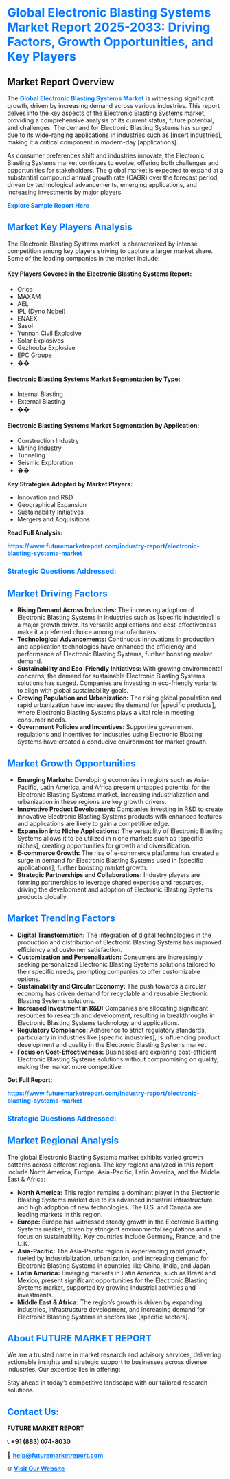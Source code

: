 <h1 style="color: #007BFF;">Global Electronic Blasting Systems Market Report 2025-2033: Driving Factors, Growth Opportunities, and Key Players</h1>

<section id="overview">
<h2>Market Report Overview</h2>
<p>The <a href="https://www.futuremarketreport.com/industry-report/electronic-blasting-systems-market" style="color: #007BFF; text-decoration: none;"><strong>Global Electronic Blasting Systems Market</strong></a> is witnessing significant growth, driven by increasing demand across various industries. This report delves into the key aspects of the Electronic Blasting Systems market, providing a comprehensive analysis of its current status, future potential, and challenges. The demand for Electronic Blasting Systems has surged due to its wide-ranging applications in industries such as [insert industries], making it a critical component in modern-day [applications].</p>
<p>As consumer preferences shift and industries innovate, the Electronic Blasting Systems market continues to evolve, offering both challenges and opportunities for stakeholders. The global market is expected to expand at a substantial compound annual growth rate (CAGR) over the forecast period, driven by technological advancements, emerging applications, and increasing investments by major players.</p>
</section>

<section id="overview">
<p><a href="https://www.futuremarketreport.com/request-sample/reportId=117398" style="color: #007BFF; text-decoration: none;"><strong>Explore Sample Report Here</strong></a></p>
</section>

<section id="key-players">
<h2 style="color: #007BFF;">Market Key Players Analysis</h2>
<p>The Electronic Blasting Systems market is characterized by intense competition among key players striving to capture a larger market share. Some of the leading companies in the market include:</p>
<h4>Key Players Covered in the Electronic Blasting Systems Report:</h4>
<ul><li>Orica</li><li>MAXAM</li><li>AEL</li><li>IPL (Dyno Nobel)</li><li>ENAEX</li><li>Sasol</li><li>Yunnan Civil Explosive</li><li>Solar Explosives</li><li>Gezhouba Explosive</li><li>EPC Groupe</li><li>��</li></ul>
<h4>Electronic Blasting Systems Market Segmentation by Type:</h4>
<ul><li>Internal Blasting</li><li>External Blasting</li><li>��</li></ul>

<h4>Electronic Blasting Systems Market Segmentation by Application:</h4>
<ul><li>Construction Industry</li><li>Mining Industry</li><li>Tunneling</li><li>Seismic Exploration</li><li>��</li></ul>
<p><strong>Key Strategies Adopted by Market Players:</strong></p>
<ul>
<li>Innovation and R&D</li>
<li>Geographical Expansion</li>
<li>Sustainability Initiatives</li>
<li>Mergers and Acquisitions</li>
</ul>
</section>

<section>
<p><strong>Read Full Analysis: </strong></p><a href="https://www.futuremarketreport.com/industry-report/electronic-blasting-systems-market" style="color: #007BFF; text-decoration: none;"><strong>https://www.futuremarketreport.com/industry-report/electronic-blasting-systems-market</strong></a>
<h3 style="color: #007BFF;">Strategic Questions Addressed:</h3>
</section>

<section id="driving-factors">
<h2 style="color: #007BFF;">Market Driving Factors</h2>
<ul>
<li><strong>Rising Demand Across Industries:</strong> The increasing adoption of Electronic Blasting Systems in industries such as [specific industries] is a major growth driver. Its versatile applications and cost-effectiveness make it a preferred choice among manufacturers.</li>
<li><strong>Technological Advancements:</strong> Continuous innovations in production and application technologies have enhanced the efficiency and performance of Electronic Blasting Systems, further boosting market demand.</li>
<li><strong>Sustainability and Eco-Friendly Initiatives:</strong> With growing environmental concerns, the demand for sustainable Electronic Blasting Systems solutions has surged. Companies are investing in eco-friendly variants to align with global sustainability goals.</li>
<li><strong>Growing Population and Urbanization:</strong> The rising global population and rapid urbanization have increased the demand for [specific products], where Electronic Blasting Systems plays a vital role in meeting consumer needs.</li>
<li><strong>Government Policies and Incentives:</strong> Supportive government regulations and incentives for industries using Electronic Blasting Systems have created a conducive environment for market growth.</li>
</ul>
</section>

<section id="growth-opportunities">
<h2 style="color: #007BFF;">Market Growth Opportunities</h2>
<ul>
<li><strong>Emerging Markets:</strong> Developing economies in regions such as Asia-Pacific, Latin America, and Africa present untapped potential for the Electronic Blasting Systems market. Increasing industrialization and urbanization in these regions are key growth drivers.</li>
<li><strong>Innovative Product Development:</strong> Companies investing in R&D to create innovative Electronic Blasting Systems products with enhanced features and applications are likely to gain a competitive edge.</li>
<li><strong>Expansion into Niche Applications:</strong> The versatility of Electronic Blasting Systems allows it to be utilized in niche markets such as [specific niches], creating opportunities for growth and diversification.</li>
<li><strong>E-commerce Growth:</strong> The rise of e-commerce platforms has created a surge in demand for Electronic Blasting Systems used in [specific applications], further boosting market growth.</li>
<li><strong>Strategic Partnerships and Collaborations:</strong> Industry players are forming partnerships to leverage shared expertise and resources, driving the development and adoption of Electronic Blasting Systems products globally.</li>
</ul>
</section>

<section id="trending-factors">
<h2 style="color: #007BFF;">Market Trending Factors</h2>
<ul>
<li><strong>Digital Transformation:</strong> The integration of digital technologies in the production and distribution of Electronic Blasting Systems has improved efficiency and customer satisfaction.</li>
<li><strong>Customization and Personalization:</strong> Consumers are increasingly seeking personalized Electronic Blasting Systems solutions tailored to their specific needs, prompting companies to offer customizable options.</li>
<li><strong>Sustainability and Circular Economy:</strong> The push towards a circular economy has driven demand for recyclable and reusable Electronic Blasting Systems solutions.</li>
<li><strong>Increased Investment in R&D:</strong> Companies are allocating significant resources to research and development, resulting in breakthroughs in Electronic Blasting Systems technology and applications.</li>
<li><strong>Regulatory Compliance:</strong> Adherence to strict regulatory standards, particularly in industries like [specific industries], is influencing product development and quality in the Electronic Blasting Systems market.</li>
<li><strong>Focus on Cost-Effectiveness:</strong> Businesses are exploring cost-efficient Electronic Blasting Systems solutions without compromising on quality, making the market more competitive.</li>
</ul>
</section>

<section>
<p><strong>Get Full Report: </strong></p><a href="https://www.futuremarketreport.com/industry-report/electronic-blasting-systems-market" style="color: #007BFF; text-decoration: none;"><strong>https://www.futuremarketreport.com/industry-report/electronic-blasting-systems-market</strong></a>
<h3 style="color: #007BFF;">Strategic Questions Addressed:</h3>
</section>


<section id="regional-analysis">
<h2 style="color: #007BFF;">Market Regional Analysis</h2>
<p>The global Electronic Blasting Systems market exhibits varied growth patterns across different regions. The key regions analyzed in this report include North America, Europe, Asia-Pacific, Latin America, and the Middle East & Africa:</p>
<ul>
<li><strong>North America:</strong> This region remains a dominant player in the Electronic Blasting Systems market due to its advanced industrial infrastructure and high adoption of new technologies. The U.S. and Canada are leading markets in this region.</li>
<li><strong>Europe:</strong> Europe has witnessed steady growth in the Electronic Blasting Systems market, driven by stringent environmental regulations and a focus on sustainability. Key countries include Germany, France, and the U.K.</li>
<li><strong>Asia-Pacific:</strong> The Asia-Pacific region is experiencing rapid growth, fueled by industrialization, urbanization, and increasing demand for Electronic Blasting Systems in countries like China, India, and Japan.</li>
<li><strong>Latin America:</strong> Emerging markets in Latin America, such as Brazil and Mexico, present significant opportunities for the Electronic Blasting Systems market, supported by growing industrial activities and investments.</li>
<li><strong>Middle East & Africa:</strong> The region’s growth is driven by expanding industries, infrastructure development, and increasing demand for Electronic Blasting Systems in sectors like [specific sectors].</li>
</ul>
</section>

<footer>
<h2 style="color: #007BFF;">About FUTURE MARKET REPORT</h2>
<p>We are a trusted name in market research and advisory services, delivering actionable insights and strategic support to businesses across diverse industries. Our expertise lies in offering:</p>

<p>Stay ahead in today’s competitive landscape with our tailored research solutions.</p>

<h2 style="color: #007BFF;">Contact Us:</h2>
<p><strong>FUTURE MARKET REPORT</strong></p>
<p>📞 <strong>+91 (883) 074-8030</strong></p>
<p>📧 <strong><a href="mailto:help@futuremarketreport.com" style="color: #007BFF;">help@futuremarketreport.com</a></strong></p>
<p>🌐 <strong><a href="https://www.futuremarketreport.com/" style="color: #007BFF;">Visit Our Website</a></strong></p>
</footer>